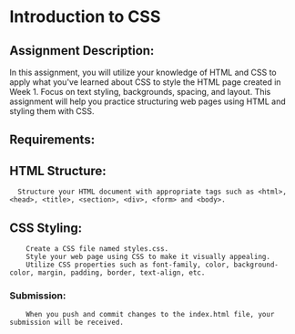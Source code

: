 # Introduction to CSS

## Assignment Description:
In this assignment, you will utilize your knowledge of HTML and CSS to apply what you've learned about CSS to style the HTML page created in Week 1.
Focus on text styling, backgrounds, spacing, and layout. This assignment will help you practice structuring web pages using HTML and styling them with CSS.

## Requirements:

## HTML Structure:
      Structure your HTML document with appropriate tags such as <html>, <head>, <title>, <section>, <div>, <form> and <body>.

## CSS Styling:
        Create a CSS file named styles.css.
        Style your web page using CSS to make it visually appealing.
        Utilize CSS properties such as font-family, color, background-color, margin, padding, border, text-align, etc.

### Submission:
        When you push and commit changes to the index.html file, your submission will be received.
